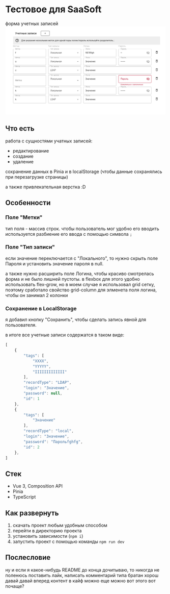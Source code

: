 # Тестовое для SaaSoft

форма учетных записей
<img src="readme/screenshot.png" />


## Что есть
работа с сущностями учатных записей:
- редактирование
- создание
- удаление

сохранение данных в Pinia и в localStorage (чтобы данные сохранялись при перезагрузке страницы)

а также привлекательная верстка :D

## Особенности
### Поле "Метки"
тип поля - массив строк. чтобы пользователь мог удобно его вводить используется разбиение его ввода с помощью символа ```;```

### Поле "Тип записи"
если значение переключается с "Локального", то нужно скрыть поле Пароля и установить значение пароля в null.

а также нужно расширить поле Логина, чтобы красиво смотрелась форма и не было лишней пустоты. в flexbox для этого удобно использовать flex-grow, но в моем случае я использовал grid сетку, поэтому сработало свойство grid-column для элменета поля логина, чтобы он занимал 2 колонки

### Сохранение в LocalStorage
я добавил кнопку "Сохранить", чтобы сделать запись явной для пользователя. 

в итоге все учетные записи содержатся в таком виде:
```js
[
    {
        "tags": [
            "XXXX",
            "YYYYY",
            "IIIIIIIIIIIII"
        ],
        "recordType": "LDAP",
        "login": "Значение",
        "password": null,
        "id": 1
    },
    {
        "tags": [
            "Значение"
        ],
        "recordType": "local",
        "login": "Значение",
        "password": "Парольfghfg",
        "id": 2
    },
]
```

## Стек
- Vue 3, Composition API
- Pinia
- TypeScript

## Как развернуть
1. скачать проект любым удобным способом
2. перейти в директорию проекта
3. установить зависимости (```npm i```)
4. запустить проект с помощью команды ```npm run dev```

## Послесловие
ну и если я какое-нибудь README до конца дочитываю, то никогда не поленюсь поставить лайк, написать комментарий типа братан хорош давай давай вперед контент в кайф можно еще можно вот этого вот почаще?
